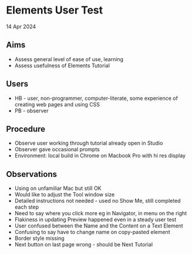 Elements User Test
=========================

14 Apr 2024

Aims
----

- Assess general level of ease of use, learning
- Assess usefulness of Elements Tutorial

Users
-----

- HB - user, non-programmer, computer-literate, some experience of creating web pages and using CSS
- PB - observer

Procedure
---------

- Observe user working through tutorial already open in Studio
- Observer gave occasional prompts
- Environment: local build in Chrome on Macbook Pro with hi res display

Observations
------------

- Using on unfamiliar Mac but still OK
- Would like to adjust the Tool window size
- Detailed instructions not needed - used no Show Me, still completed each step
- Need to say where you click more eg in Navigator, in menu on the right
- Flakiness in updating Preview happened even in a steady user test
- User confused between the Name and the Content on a Text Element
- Confusing to say have to change name on copy-pasted element
- Border style missing
- Next button on last page wrong - should be Next Tutorial

